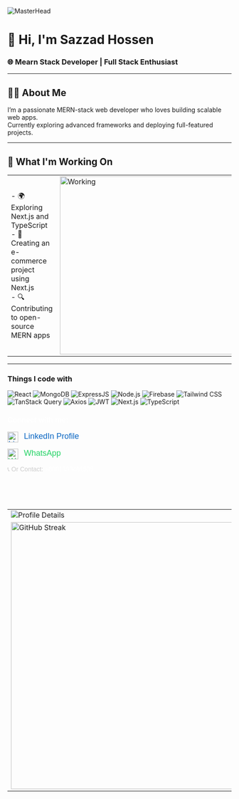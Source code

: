 ![MasterHead](https://i.ibb.co.com/pvZ6LzkM/github-header-banner.png)
# 👋 Hi, I'm Sazzad Hossen
### 🌐 Mearn Stack Developer | Full Stack Enthusiast

---

## 🧑‍💻 About Me
I’m a passionate MERN-stack web developer who loves building scalable web apps.  
Currently exploring advanced frameworks and deploying full-featured projects.

---

## 🚀 What I'm Working On

<div align="center">
  <table>
    <tr>
      <td width="60%" valign="middle">
        - 🌍 Exploring Next.js and TypeScript<br>
        - 🧠 Creating an e-commerce project using Next.js<br>
        - 🔍 Contributing to open-source MERN apps
      </td>
      <td width="40%" valign="middle">
        <img src="https://cdn.dribbble.com/users/1708816/screenshots/15637256/media/f9826f0af8a49462f048262a8502035b.gif" 
             alt="Working" width="400" />
      </td>
    </tr>
  </table>
</div>

---

<h3>Things I code with</h3>
<p>
  <!-- ReactJS -->
<img alt="React" src="https://img.shields.io/badge/-React-45b8d8?style=flat-square&logo=react&logoColor=white" />

<!-- MongoDB -->
<img alt="MongoDB" src="https://img.shields.io/badge/-MongoDB-47A248?style=flat-square&logo=mongodb&logoColor=white" />

<!-- ExpressJS -->
<img alt="ExpressJS" src="https://img.shields.io/badge/-Express.js-000000?style=flat-square&logo=express&logoColor=white" />

<!-- NodeJS -->
<img alt="Node.js" src="https://img.shields.io/badge/-Node.js-339933?style=flat-square&logo=node.js&logoColor=white" />

<!-- Firebase -->
<img alt="Firebase" src="https://img.shields.io/badge/-Firebase-FFCA28?style=flat-square&logo=firebase&logoColor=black" />

<!-- Tailwind CSS -->
<img alt="Tailwind CSS" src="https://img.shields.io/badge/-Tailwind_CSS-06B6D4?style=flat-square&logo=tailwind-css&logoColor=white" />

<!-- TanStack Query -->
<img alt="TanStack Query" src="https://img.shields.io/badge/-TanStack_Query-FF4154?style=flat-square&logo=react-query&logoColor=white" />

<!-- Axios -->
<img alt="Axios" src="https://img.shields.io/badge/-Axios-5A29E4?style=flat-square&logo=axios&logoColor=white" />

<!-- JWT -->
<img alt="JWT" src="https://img.shields.io/badge/-JWT-000000?style=flat-square&logo=jsonwebtokens&logoColor=white" />

<!-- Next.js -->
<img alt="Next.js" src="https://img.shields.io/badge/-Next.js-000000?style=flat-square&logo=next.js&logoColor=white" />

<!-- TypeScript -->
<img alt="TypeScript" src="https://img.shields.io/badge/-TypeScript-3178C6?style=flat-square&logo=typescript&logoColor=white" />
</p>


<div style="font-family: Arial, sans-serif; color: #ffffff;">
  <h3>Connect with me:</h3>

  <p>
    <a href="https://www.linkedin.com/in/your-linkedin-username" target="_blank" style="text-decoration: none; color: #0A66C2; font-size: 18px;">
      <img src="https://cdn.jsdelivr.net/gh/devicons/devicon/icons/linkedin/linkedin-original.svg" alt="LinkedIn" width="24" style="vertical-align: middle; margin-right: 8px;" />
      LinkedIn Profile
    </a>
  </p>

  <p>
    <a href="https://wa.me/8801333401535" target="_blank" style="text-decoration: none; color: #25D366; font-size: 18px;">
      <img src="https://cdn-icons-png.flaticon.com/512/124/124034.png" alt="WhatsApp" width="24" style="vertical-align: middle; margin-right: 8px;" />
      WhatsApp
    </a>
  </p>

  <p style="margin-top: 10px; color: #cccccc;">
    📞 Or Contact: <a href="tel:+8801333401535" style="color: #ffffff; text-decoration: none;">+8801333401535</a>
  </p>
</div>



<br/>
<br/>
<br/>
<table>
  <tr>
    <td>
      <img src="https://github-profile-summary-cards.vercel.app/api/cards/profile-details?username=sazzad731&theme=tokyonight" alt="Profile Details" />
    </td>
    <td>
      <img src="https://github-readme-stats.vercel.app/api?username=sazzad731&show_icons=true&locale=en&theme=tokyonight" alt="GitHub Stats" />
    </td>
  </tr>
  <tr>
    <td>
      <a href="https://git.io/streak-stats"><img width="600" src="https://streak-stats.demolab.com?user=sazzad731&theme=tokyonight&border_radius=5&short_numbers=true&date_format=j%20M%5B%20Y%5D" alt="GitHub Streak" /></a>
    </td>
    <td>
      <img width="400" height="auto" src="https://github-readme-stats.vercel.app/api/top-langs?username=sazzad731&show_icons=true&locale=en&layout=compact&theme=tokyonight" alt="Top Languages" />
    </td>
  </tr>
</table>


